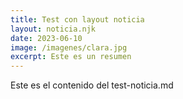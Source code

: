 ```yaml
---
title: Test con layout noticia
layout: noticia.njk
date: 2023-06-10
image: /imagenes/clara.jpg
excerpt: Este es un resumen
---
```


Este es el contenido del test-noticia.md
